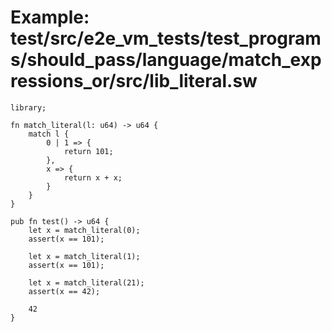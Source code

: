 # Example: test/src/e2e_vm_tests/test_programs/should_pass/language/match_expressions_or/src/lib_literal.sw

```sway
library;

fn match_literal(l: u64) -> u64 {
    match l {
        0 | 1 => { 
            return 101;
        },
        x => {
            return x + x;
        }
    }
}

pub fn test() -> u64 {
    let x = match_literal(0);
    assert(x == 101);

    let x = match_literal(1);
    assert(x == 101);

    let x = match_literal(21);
    assert(x == 42);

    42
}

```
